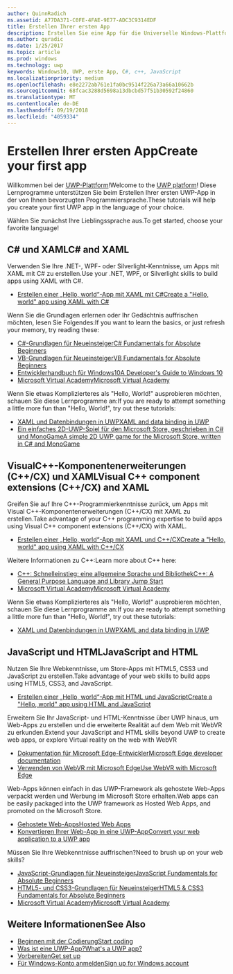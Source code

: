 ```yaml
---
author: QuinnRadich
ms.assetid: A77DA371-C0FE-4FAE-9E77-ADC3C9314EDF
title: Erstellen Ihrer ersten App
description: Erstellen Sie eine App für die Universelle Windows-Plattform (UWP) für Windows10 mithilfe Ihrer bevorzugten Programmiersprache.
ms.author: quradic
ms.date: 1/25/2017
ms.topic: article
ms.prod: windows
ms.technology: uwp
keywords: Windows10, UWP, erste App, C#, c++, JavaScript
ms.localizationpriority: medium
ms.openlocfilehash: e8e2272ab761e1fa0bc9514f226a73a66a10662b
ms.sourcegitcommit: 68fcac3288d5698a13dbcbd57f51b30592f24860
ms.translationtype: MT
ms.contentlocale: de-DE
ms.lasthandoff: 09/19/2018
ms.locfileid: "4059334"
---
```

# <a name="create-your-first-app"></a><span data-ttu-id="f5519-104">Erstellen Ihrer ersten App</span><span class="sxs-lookup"><span data-stu-id="f5519-104">Create your first app</span></span>

<span data-ttu-id="f5519-105">Willkommen bei der [UWP-Plattform](universal-application-platform-guide.md)!</span><span class="sxs-lookup"><span data-stu-id="f5519-105">Welcome to the [UWP platform](universal-application-platform-guide.md)!</span></span> <span data-ttu-id="f5519-106">Diese Lernprogramme unterstützen Sie beim Erstellen Ihrer ersten UWP-App in der von Ihnen bevorzugten Programmiersprache.</span><span class="sxs-lookup"><span data-stu-id="f5519-106">These tutorials will help you create your first UWP app in the language of your choice.</span></span>

<span data-ttu-id="f5519-107">Wählen Sie zunächst Ihre Lieblingssprache aus.</span><span class="sxs-lookup"><span data-stu-id="f5519-107">To get started, choose your favorite language!</span></span>

## <a name="c-and-xaml"></a><span data-ttu-id="f5519-108">C# und XAML</span><span class="sxs-lookup"><span data-stu-id="f5519-108">C# and XAML</span></span>

<span data-ttu-id="f5519-109">Verwenden Sie Ihre .NET-, WPF- oder Silverlight-Kenntnisse, um Apps mit XAML mit C# zu erstellen.</span><span class="sxs-lookup"><span data-stu-id="f5519-109">Use your .NET, WPF, or Silverlight skills to build apps using XAML with C#.</span></span>

* [<span data-ttu-id="f5519-110">Erstellen einer „Hello, world“-App mit XAML mit C#</span><span class="sxs-lookup"><span data-stu-id="f5519-110">Create a "Hello, world" app using XAML with C#</span></span>](create-a-hello-world-app-xaml-universal.md)

<span data-ttu-id="f5519-111">Wenn Sie die Grundlagen erlernen oder Ihr Gedächtnis auffrischen möchten, lesen Sie Folgendes:</span><span class="sxs-lookup"><span data-stu-id="f5519-111">If you want to learn the basics, or just refresh your memory, try reading these:</span></span>

* [<span data-ttu-id="f5519-112">C#-Grundlagen für Neueinsteiger</span><span class="sxs-lookup"><span data-stu-id="f5519-112">C# Fundamentals for Absolute Beginners</span></span>](https://go.microsoft.com/fwlink/?linkid=850801)
* [<span data-ttu-id="f5519-113">VB-Grundlagen für Neueinsteiger</span><span class="sxs-lookup"><span data-stu-id="f5519-113">VB Fundamentals for Absolute Beginners</span></span>](https://go.microsoft.com/fwlink/?linkid=850802)
* [<span data-ttu-id="f5519-114">Entwicklerhandbuch für Windows10</span><span class="sxs-lookup"><span data-stu-id="f5519-114">A Developer's Guide to Windows 10</span></span>](https://go.microsoft.com/fwlink/?linkid=850804)
* [<span data-ttu-id="f5519-115">Microsoft Virtual Academy</span><span class="sxs-lookup"><span data-stu-id="f5519-115">Microsoft Virtual Academy</span></span>](http://www.microsoftvirtualacademy.com/)

<span data-ttu-id="f5519-116">Wenn Sie etwas Komplizierteres als "Hello, World!" ausprobieren möchten, schauen Sie diese Lernprogramme an:</span><span class="sxs-lookup"><span data-stu-id="f5519-116">If you are ready to attempt something a little more fun than "Hello, World!", try out these tutorials:</span></span>

* [<span data-ttu-id="f5519-117">XAML und Datenbindungen in UWP</span><span class="sxs-lookup"><span data-stu-id="f5519-117">XAML and data binding in UWP</span></span>](xaml-basics-intro.md)
* [<span data-ttu-id="f5519-118">Ein einfaches 2D-UWP-Spiel für den Microsoft Store, geschrieben in C# und MonoGame</span><span class="sxs-lookup"><span data-stu-id="f5519-118">A simple 2D UWP game for the Microsoft Store, written in C# and MonoGame</span></span>](get-started-tutorial-game-mg2d.md)


## <a name="visual-c-component-extensions-ccx-and-xaml"></a><span data-ttu-id="f5519-119">VisualC++-Komponentenerweiterungen (C++/CX) und XAML</span><span class="sxs-lookup"><span data-stu-id="f5519-119">Visual C++ component extensions (C++/CX) and XAML</span></span>

<span data-ttu-id="f5519-120">Greifen Sie auf Ihre C++-Programmierkenntnisse zurück, um Apps mit Visual C++-Komponentenerweiterungen (C++/CX) mit XAML zu erstellen.</span><span class="sxs-lookup"><span data-stu-id="f5519-120">Take advantage of your C++ programming expertise to build apps using Visual C++ component extensions (C++/CX) with XAML.</span></span>

* [<span data-ttu-id="f5519-121">Erstellen einer „Hello, world“-App mit XAML und C++/CX</span><span class="sxs-lookup"><span data-stu-id="f5519-121">Create a "Hello, world" app using XAML with C++/CX</span></span>](create-a-basic-windows-10-app-in-cpp.md)

<span data-ttu-id="f5519-122">Weitere Informationen zu C++:</span><span class="sxs-lookup"><span data-stu-id="f5519-122">Learn more about C++ here:</span></span>

* [<span data-ttu-id="f5519-123">C++: Schnelleinstieg: eine allgemeine Sprache und Bibliothek</span><span class="sxs-lookup"><span data-stu-id="f5519-123">C++: A General Purpose Language and Library Jump Start</span></span>](http://www.microsoftvirtualacademy.com/training-courses/c-a-general-purpose-language-and-library-jump-start)
* [<span data-ttu-id="f5519-124">Microsoft Virtual Academy</span><span class="sxs-lookup"><span data-stu-id="f5519-124">Microsoft Virtual Academy</span></span>](http://go.microsoft.com/fwlink/p/?LinkID=389916)

<span data-ttu-id="f5519-125">Wenn Sie etwas Komplizierteres als "Hello, World!" ausprobieren möchten, schauen Sie diese Lernprogramme an:</span><span class="sxs-lookup"><span data-stu-id="f5519-125">If you are ready to attempt something a little more fun than "Hello, World!", try out these tutorials:</span></span>

* [<span data-ttu-id="f5519-126">XAML und Datenbindungen in UWP</span><span class="sxs-lookup"><span data-stu-id="f5519-126">XAML and data binding in UWP</span></span>](xaml-basics-intro.md)

## <a name="javascript-and-html"></a><span data-ttu-id="f5519-127">JavaScript und HTML</span><span class="sxs-lookup"><span data-stu-id="f5519-127">JavaScript and HTML</span></span>

<span data-ttu-id="f5519-128">Nutzen Sie Ihre Webkenntnisse, um Store-Apps mit HTML5, CSS3 und JavaScript zu erstellen.</span><span class="sxs-lookup"><span data-stu-id="f5519-128">Take advantage of your web skills to build apps using HTML5, CSS3, and JavaScript.</span></span>

* [<span data-ttu-id="f5519-129">Erstellen einer „Hello, world“-App mit HTML und JavaScript</span><span class="sxs-lookup"><span data-stu-id="f5519-129">Create a "Hello, world" app using HTML and JavaScript</span></span>](create-a-hello-world-app-js-uwp.md)

<span data-ttu-id="f5519-130">Erweitern Sie Ihr JavaScript- und HTML-Kenntnisse über UWP hinaus, um Web-Apps zu erstellen und die erweiterte Realität auf dem Web mit WebVR zu erkunden.</span><span class="sxs-lookup"><span data-stu-id="f5519-130">Extend your JavaScript and HTML skills beyond UWP to create web apps, or explore Virtual reality on the web with WebVR</span></span>

* [<span data-ttu-id="f5519-131">Dokumentation für Microsoft Edge-Entwickler</span><span class="sxs-lookup"><span data-stu-id="f5519-131">Microsoft Edge developer documentation</span></span>](https://docs.microsoft.com/microsoft-edge/)
* [<span data-ttu-id="f5519-132">Verwenden von WebVR mit Microsoft Edge</span><span class="sxs-lookup"><span data-stu-id="f5519-132">Use WebVR with Microsoft Edge</span></span>](https://docs.microsoft.com/en-us/microsoft-edge/webvr/)

<span data-ttu-id="f5519-133">Web-Apps können einfach in das UWP-Framework als gehostete Web-Apps verpackt werden und Werbung im Microsoft Store erhalten.</span><span class="sxs-lookup"><span data-stu-id="f5519-133">Web apps can be easily packaged into the UWP framework as Hosted Web Apps, and promoted on the Microsoft Store.</span></span>

* [<span data-ttu-id="f5519-134">Gehostete Web-Apps</span><span class="sxs-lookup"><span data-stu-id="f5519-134">Hosted Web Apps</span></span>](https://developer.microsoft.com/windows/bridges/hosted-web-apps)
* [<span data-ttu-id="f5519-135">Konvertieren Ihrer Web-App in eine UWP-App</span><span class="sxs-lookup"><span data-stu-id="f5519-135">Convert your web application to a UWP app</span></span>](../porting/hwa-create-windows.md)

<span data-ttu-id="f5519-136">Müssen Sie Ihre Webkenntnisse auffrischen?</span><span class="sxs-lookup"><span data-stu-id="f5519-136">Need to brush up on your web skills?</span></span>

* [<span data-ttu-id="f5519-137">JavaScript-Grundlagen für Neueinsteiger</span><span class="sxs-lookup"><span data-stu-id="f5519-137">JavaScript Fundamentals for Absolute Beginners</span></span>](http://www.microsoftvirtualacademy.com/training-courses/javascript-fundamentals-for-absolute-beginners)
* [<span data-ttu-id="f5519-138">HTML5- und CSS3-Grundlagen für Neueinsteiger</span><span class="sxs-lookup"><span data-stu-id="f5519-138">HTML5 & CSS3 Fundamentals for Absolute Beginners</span></span>](http://www.microsoftvirtualacademy.com/training-courses/html5-css3-fundamentals-development-for-absolute-beginners)
* [<span data-ttu-id="f5519-139">Microsoft Virtual Academy</span><span class="sxs-lookup"><span data-stu-id="f5519-139">Microsoft Virtual Academy</span></span>](http://go.microsoft.com/fwlink/p/?LinkID=389916)

## <a name="see-also"></a><span data-ttu-id="f5519-140">Weitere Informationen</span><span class="sxs-lookup"><span data-stu-id="f5519-140">See Also</span></span>

* [<span data-ttu-id="f5519-141">Beginnen mit der Codierung</span><span class="sxs-lookup"><span data-stu-id="f5519-141">Start coding</span></span>](create-uwp-apps.md)
* [<span data-ttu-id="f5519-142">Was ist eine UWP-App?</span><span class="sxs-lookup"><span data-stu-id="f5519-142">What's a UWP app?</span></span>](universal-application-platform-guide.md)
* [<span data-ttu-id="f5519-143">Vorbereiten</span><span class="sxs-lookup"><span data-stu-id="f5519-143">Get set up</span></span>](get-set-up.md)
* [<span data-ttu-id="f5519-144">Für Windows-Konto anmelden</span><span class="sxs-lookup"><span data-stu-id="f5519-144">Sign up for Windows account</span></span>](sign-up.md)
